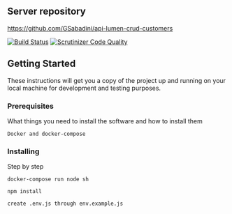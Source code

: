 ## Server repository

https://github.com/GSabadini/api-lumen-crud-customers

[![Build Status](https://travis-ci.com/GSabadini/client-vue-crud-customers.svg?branch=master)](https://travis-ci.com/GSabadini/client-vue-crud-customers.svg?branch=master) [![Scrutinizer Code Quality](https://scrutinizer-ci.com/g/GSabadini/client-vue-crud-customers/badges/quality-score.png?b=master)](https://scrutinizer-ci.com/g/GSabadini/client-vue-crud-customers/?branch=master)

## Getting Started

These instructions will get you a copy of the project up and running on your local machine for development and testing purposes.

### Prerequisites

What things you need to install the software and how to install them

```
Docker and docker-compose
```

### Installing

Step by step

```
docker-compose run node sh
```

```
npm install
```

```
create .env.js through env.example.js
```

